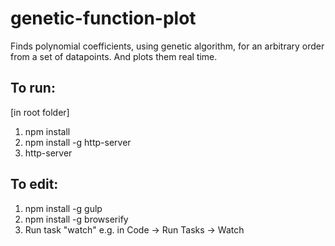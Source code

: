 # genetic-function-plot
Finds polynomial coefficients, using genetic algorithm, for an arbitrary order from a set of datapoints. And plots them real time. 

## To run:

[in root folder]
1. npm install
2. npm install -g http-server
3. http-server

## To edit:

1. npm install -g gulp
2. npm install -g browserify
3. Run task "watch" e.g. in Code -> Run Tasks -> Watch